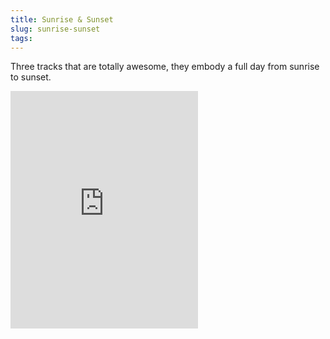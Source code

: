 ```yaml
---
title: Sunrise & Sunset
slug: sunrise-sunset
tags:
---
```

Three tracks that are totally awesome, they embody a full day from sunrise to sunset.

<iframe src="https://embed.spotify.com/?uri=spotify:user:eosph:playlist:0YRDKjk7USwcnHG3zq5uQQ" width="300" height="380" frameborder="0" allowtransparency="true"></iframe>
